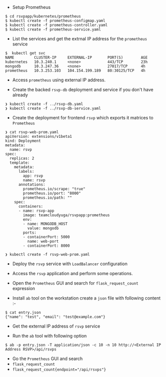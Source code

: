- Setup Prometheus 
```
$ cd rsvpapp/kubernetes/prometheus
$ kubectl create -f prometheus-configmap.yaml
$ kubectl create -f prometheus-controller.yaml 
$ kubectl create -f prometheus-service.yaml
```

- List the services and get the extrnal IP address for the `prometheus` service 
```
$  kubectl get svc
NAME         CLUSTER-IP     EXTERNAL-IP       PORT(S)        AGE
kubernetes   10.3.240.1     <none>            443/TCP        23h
mongodb      10.3.247.36    <none>            27017/TCP      4h
prometheus   10.3.253.103   104.154.199.189   80:30125/TCP   4h
```

- Access `prometheus` using external IP address. 

- Create the backed `rsvp-db` deployment and service if you don't have already
```
❯ kubectl create -f ../rsvp-db.yaml
❯ kubectl create -f ../rsvp-db-service.yaml
```

- Create the deployment for frontend `rsvp` which exports it matrices to `Prometheus`

```
❯ cat rsvp-web-prom.yaml
apiVersion: extensions/v1beta1
kind: Deployment
metadata:
  name: rsvp
spec:
  replicas: 2
  template:
    metadata:
      labels:
        app: rsvp
        name: rsvp
      annotations:
        prometheus.io/scrape: "true"
        prometheus.io/port: "8000"
        prometheus.io/path: ""
    spec:
      containers:
      - name: rsvp-app
        image: teamcloudyuga/rsvpapp:prometheus
        env:
        - name: MONGODB_HOST
          value: mongodb
        ports:
        - containerPort: 5000
          name: web-port
        - containerPort: 8000

❯ kubectl create -f rsvp-web-prom.yaml
```

- Deploy the `rsvp` service with `LoadBalancer` configuration 

- Access the `rsvp` application and perform some operations. 

- Open the `Prometheus` GUI and search for `flask_request_count` expression

- Install `ab` tool on the workstation create a `json` file with following content :-

```
$ cat entry.json
{"name": "test", "email": "test@example.com"}
```

- Get the external IP address of `rsvp` service 

- Run the `ab` tool with following option

```
$ ab -p entry.json -T application/json -c 10 -n 10 http://<External IP Address RSVP>/api/rsvps
``` 

- Go the `Prometheus` GUI and search 
 -  `flask_request_count` 
 - `flask_request_count{endpoint="/api/rsvps"}`
